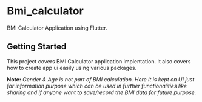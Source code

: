# Bmi_calculator

BMI Calculator Application using Flutter.

## Getting Started

This project covers BMI Calculator application implentation. It also covers how to create app ui easily using various packages.

**Note:** _Gender & Age is not part of BMI calculation. Here it is kept on UI just for information purpose which can be used in further functionalities like sharing  and if anyone want to save/record the BMI data for future purpose._


